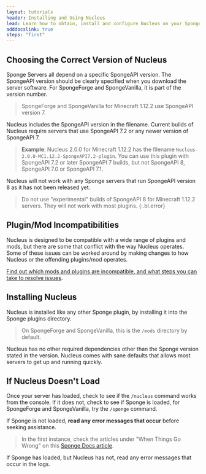 ```yaml
---
layout: tutorials
header: Installing and Using Nucleus
lead: Learn how to obtain, install and configure Nucleus on your Sponge Server
adddocslink: true
steps: "first"
---
```


## Choosing the Correct Version of Nucleus

Sponge Servers all depend on a specific SpongeAPI version. The SpongeAPI version should be clearly specified when you download the server software. For SpongeForge and SpongeVanilla, it is part of the version number.

> SpongeForge and SpongeVanilla for Minecraft 1.12.2 use SpongeAPI version 7.

Nucleus includes the SpongeAPI version in the filename. Current builds of Nucleus require servers that use SpongeAPI 7.2 or any newer version of SpongeAPI 7.

> **Example**: Nucleus 2.0.0 for Minecraft 1.12.2 has the filename `Nucleus-2.0.0-MC1.12.2-SpongeAPI7.2-plugin`. You can use this plugin with SpongeAPI 7.2 or later SpongeAPI 7 builds, but not SpongeAPI 8, SpongeAPI 7.0 or SpongeAPI 7.1.

Nucleus will not work with any Sponge servers that run SpongeAPI version 8 as it has not been released yet.

> Do not use "experimental" builds of SpongeAPI 8 for Minecraft 1.12.2 servers. They will not work with most plugins.
{:.bl.error} 

## Plugin/Mod Incompatibilities

Nucleus is designed to be compatible with a wide range of plugins and mods, but there are some that conflict with the way Nucleus operates. Some of these issues can be worked around by making changes to how Nucleus or the offending plugins/mod operates. 

[Find out which mods and plugins are incompatible, and what steps you can take to resolve issues](../../compatibility.html).

## Installing Nucleus

Nucleus is installed like any other Sponge plugin, by installing it into the Sponge plugins directory. 

> On SpongeForge and SpongeVanilla, this is the <code>/mods</code> directory by default.

Nucleus has no other required dependencies other than the Sponge version stated in the version. Nucleus comes with sane defaults that allows most servers to get up and running quickly. 

## If Nucleus Doesn't Load

Once your server has loaded, check to see if the `/nucleus` command works from the console. If it does not, check to see if Sponge is loaded, for SpongeForge and SpongeVanilla, try the `/sponge` command.

If Sponge is not loaded, **read any error messages that occur** before seeking assistance.

> In the first instance, check the articles under "When Things Go Wrong" on this [Sponge Docs article](https://docs.spongepowered.org/stable/en/server/quickstart.html#when-things-go-wrong). 

If Sponge has loaded, but Nucleus has not, read any error messages that occur in the logs.


